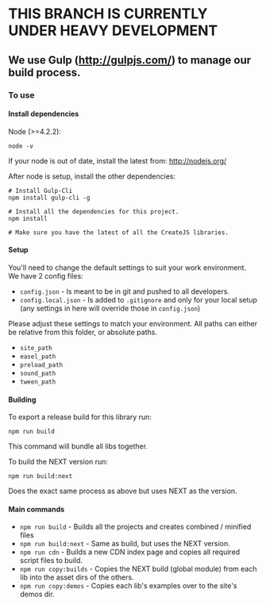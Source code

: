 # THIS BRANCH IS CURRENTLY UNDER HEAVY DEVELOPMENT

## We use Gulp (http://gulpjs.com/) to manage our build process.

### To use

#### Install dependencies

Node (>=4.2.2):

```
node -v
```

If your node is out of date, install the latest from:
http://nodejs.org/

After node is setup, install the other dependencies:

```
# Install Gulp-Cli
npm install gulp-cli -g

# Install all the dependencies for this project.
npm install

# Make sure you have the latest of all the CreateJS libraries.
```

#### Setup

You'll need to change the default settings to suit your work environment.
We have 2 config files:

* `config.json` - Is meant to be in git and pushed to all developers.
* `config.local.json` - Is added to `.gitignore` and only for your local setup (any settings in here will override those in `config.json`)

Please adjust these settings to match your environment. All paths can either be relative from this folder, or absolute paths.

* `site_path`
* `easel_path`
* `preload_path`
* `sound_path`
* `tween_path`

#### Building
To export a release build for this library run:

```
npm run build
```

This command will bundle all libs together.

To build the NEXT version run:

```
npm run build:next
```

Does the exact same process as above but uses NEXT as the version.

#### Main commands
* `npm run build` - Builds all the projects and creates combined / minified files
* `npm run build:next` - Same as build, but uses the NEXT version.
* `npm run cdn` - Builds a new CDN index page and copies all required script files to build.
* `npm run copy:builds` - Copies the NEXT build (global module) from each lib into the asset dirs of the others.
* `npm run copy:demos` - Copies each lib's examples over to the site's demos dir.
